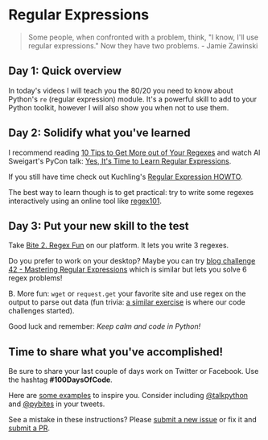 # Regular Expressions

> Some people, when confronted with a problem, think, "I know, I'll use regular expressions." Now they have two problems. - Jamie Zawinski

## Day 1: Quick overview

In today's videos I will teach you the 80/20 you need to know about Python's `re` (regular expression) module. It's a powerful skill to add to your Python toolkit, however I will also show you when not to use them. 

## Day 2: Solidify what you've learned

I recommend reading [10 Tips to Get More out of Your Regexes](https://pybit.es/mastering-regex.html) and watch Al Sweigart's PyCon talk: [Yes, It's Time to Learn Regular Expressions](https://www.youtube.com/watch?v=abrcJ9MpF60).

If you still have time check out Kuchling's [Regular Expression HOWTO](https://docs.python.org/3.7/howto/regex.html#regex-howto).

The best way to learn though is to get practical: try to write some regexes interactively using an online tool like [regex101](https://regex101.com/#python).

## Day 3: Put your new skill to the test

Take [Bite 2. Regex Fun](https://codechalleng.es/bites/2/) on our platform. It lets you write 3 regexes. 

Do you prefer to work on your desktop? Maybe you can try [blog challenge 42 - Mastering Regular Expressions](https://codechalleng.es/challenges/42/) which is similar but lets you solve 6 regex problems!

B. More fun: `wget` or `request.get` your favorite site and use regex on the output to parse out data (fun trivia: [a similar exercise](https://pybit.es/js_time_scraper_ch.html) is where our code challenges started).

Good luck and remember: _Keep calm and code in Python!_

## Time to share what you've accomplished!

Be sure to share your last couple of days work on Twitter or Facebook. Use the hashtag **#100DaysOfCode**.

Here are [some examples](https://twitter.com/search?q=%23100DaysOfCode) to inspire you. Consider including [@talkpython](https://twitter.com/talkpython) and [@pybites](https://twitter.com/pybites) in your tweets.

See a mistake in these instructions? Please [submit a new issue](https://github.com/talkpython/100daysofcode-with-python-course/issues) or fix it and [submit a PR](https://github.com/talkpython/100daysofcode-with-python-course/pulls).
